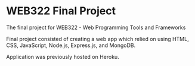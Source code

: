 # WEB322 Final Project
The final project for WEB322 - Web Programming Tools and Frameworks

Final project consisted of creating a web app which relied on using HTML, CSS, JavaScript, Node.js, Express.js, and MongoDB.

Application was previously hosted on Heroku.
